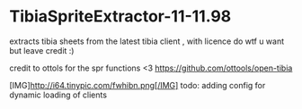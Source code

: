 # TibiaSpriteExtractor-11-11.98
extracts tibia sheets from the latest tibia client , with licence do wtf u want but leave credit :)

credit to ottols for the spr functions <3
https://github.com/ottools/open-tibia


[IMG]http://i64.tinypic.com/fwhibn.png[/IMG]
todo:
adding config for dynamic loading of clients
